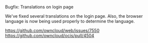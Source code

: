Bugfix: Translations on login page

We've fixed several translations on the login page. Also, the browser language is now being used properly to determine the language.

https://github.com/owncloud/web/issues/7550
https://github.com/owncloud/ocis/pull/4504

